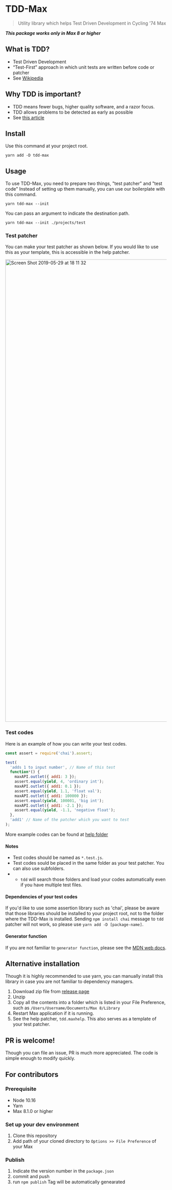 # TDD-Max
> Utility library which helps Test Driven Development in Cycling '74 Max

***This package works only in Max 8 or higher***

## What is TDD?
- Test Driven Development
- “Test-First” approach in which unit tests are written before code or patcher
- See [Wikipedia](https://en.wikipedia.org/wiki/Test-driven_development)
## Why TDD is important?
- TDD means fewer bugs, higher quality software, and a razor focus.  
- TDD allows problems to be detected as early as possible  
- See [this article](https://medium.com/@gondy/the-importance-of-test-driven-development-f80b0d02edd8)

## Install
Use this command at your project root.
```
yarn add -D tdd-max
```
## Usage
To use TDD-Max, you need to prepare two things, "test patcher" and "test code"
Instead of setting up them manually, you can use our boilerplate with this command.
```
yarn tdd-max --init
```

You can pass an argument to indicate the destination path.
```
yarn tdd-max --init ./projects/test
```

### Test patcher  
You can make your test patcher as shown below. If you would like to use this as your template, this is accessible in the help patcher.  
  
<img width="1440" alt="Screen Shot 2019-05-29 at 18 11 32" src="https://user-images.githubusercontent.com/31060964/58545345-054c9900-823e-11e9-952e-21e33690fa07.png">  

### Test codes
Here is an example of how you can write your test codes.  
```js
const assert = require('chai').assert;

test(
  'adds 1 to input number', // Name of this test
  function*() {
    maxAPI.outlet({ add1: 3 });
    assert.equal(yield, 4, 'ordinary int');
    maxAPI.outlet({ add1: 0.1 });
    assert.equal(yield, 1.1, 'float val');
    maxAPI.outlet({ add1: 100000 });
    assert.equal(yield, 100001, 'big int');
    maxAPI.outlet({ add1: -2.1 });
    assert.equal(yield, -1.1, 'negative float');
  },
  'add1' // Name of the patcher which you want to test
);
```
More example codes can be found at [help folder](https://github.com/spectral-lab/TDD-Max/tree/master/help)  

#### Notes
- Test codes should be named as `*.test.js`.
- Test codes sould be placed in the same folder as your test patcher. You can also use subfolders.
-  - `tdd` will search those folders and load your codes automatically even if you have multiple test files.  

#### Dependencies of your test codes  
If you'd like to use some assertion library such as 'chai', please be aware that those libraries should be installed to your project root, not to the folder where the TDD-Max is installed. Sending `npm install chai` message to `tdd` patcher will not work, so please use `yarn add -D [package-name]`.  

#### Generator function
If you are not familiar to `generator function`, please see the [MDN web docs](https://developer.mozilla.org/en-US/docs/Web/JavaScript/Reference/Statements/function*).  

## Alternative installation
Though it is highly recommended to use yarn, you can manually install this library in case you are not familiar to dependency managers. 
1. Download zip file from [release page](https://github.com/spectral-lab/TDD-Max/releases)
1. Unzip
1. Copy all the contents into a folder which is listed in your File Preference, such as `/Users/Username/Documents/Max 8/Library`
1. Restart Max application if it is running.
1. See the help patcher, `tdd.maxhelp`. This also serves as a template of your test patcher.

## PR is welcome!
Though you can file an issue, PR is much more appreciated. The code is simple enough to modify quickly.

## For contributors
### Prerequisite
- Node 10.16
- Yarn
- Max 8.1.0 or higher
### Set up your dev environment
1. Clone this repository
1. Add path of your cloned directory to `Options >> File Preference` of your Max
### Publish
1. Indicate the version number in the `package.json`
1. commit and push
1. run `npm publish`
Tag will be automatically genearated

